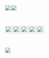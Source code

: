 <img align="left" src="https://github-readme-stats.vercel.app/api?username=killed&show_icons=true&hide_border=true&theme=midnight-purple" />
<img align="left" src="https://github-readme-stats.vercel.app/api/top-langs/?username=killed&hide_border=true&theme=midnight-purple" />

<br />
<br />
<br />

[<img align="left" alt="Steam" width="22px" src="https://cdn.jsdelivr.net/npm/simple-icons@v3/icons/steam.svg" />][steam]
[<img align="left" alt="LastFM" width="22px" src="https://cdn.jsdelivr.net/npm/simple-icons@v3/icons/last-dot-fm.svg" />][lastfm]
[<img align="left" alt="Twitter" width="22px" src="https://cdn.jsdelivr.net/npm/simple-icons@v3/icons/twitter.svg" />][twitter]
[<img align="left" alt="Instagram" width="22px" src="https://cdn.jsdelivr.net/npm/simple-icons@v3/icons/instagram.svg" />][instagram]
[<img alin="left" alt="Discord" width="22px" src="https://cdn.jsdelivr.net/npm/simple-icons@v3/icons/discord.svg" />][discord]


[discord]: https://discordapp.com/users/158689231173058560
[instagram]: https://instagram.com/havent
[steam]: https://steamcommunity.com/id/stretching
[twitter]: https://twitter.com/lobby
[lastfm]: https://www.last.fm/user/js

<br />

![](https://komarev.com/ghpvc/?username=killed&color=blueviolet)
